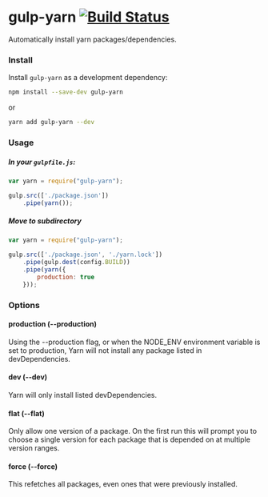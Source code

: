 # gulp-yarn [![Build Status](https://travis-ci.org/warapitiya/gulp-yarn.svg?branch=master)](https://travis-ci.org/warapitiya/gulp-yarn)
Automatically install yarn packages/dependencies.

### **Install**

Install `gulp-yarn` as a development dependency:

```sh
npm install --save-dev gulp-yarn
```

or

```sh
yarn add gulp-yarn --dev
```

### **Usage**

##### In your `gulpfile.js`:

```javascript
var yarn = require("gulp-yarn");

gulp.src(['./package.json'])
    .pipe(yarn());
```

##### Move to subdirectory

```javascript
var yarn = require("gulp-yarn");

gulp.src(['./package.json', './yarn.lock'])
    .pipe(gulp.dest(config.BUILD))
    .pipe(yarn({
        production: true
    }));
```


### **Options**

#### production (--production)
Using the --production flag, or when the NODE_ENV environment variable is set to production, Yarn will not install any package listed in devDependencies.

#### dev (--dev)
Yarn will only install listed devDependencies.

#### flat (--flat)
Only allow one version of a package. On the first run this will prompt you to choose a single version for each package that is depended on at multiple version ranges.

#### force (--force)
This refetches all packages, even ones that were previously installed.